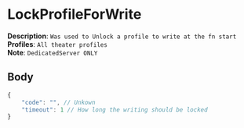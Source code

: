 # LockProfileForWrite

**Description**: `Was used to Unlock a profile to write at the fn start` \
**Profiles**: `All theater profiles` \
**Note**: `DedicatedServer ONLY`

## Body
```js
{
    "code": "", // Unkown
    "timeout": 1 // How long the writing should be locked
}
```

